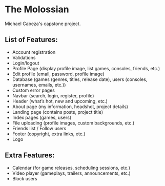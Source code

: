# The Molossian
Michael Cabeza's capstone project.

## List of Features:
- Account registration
- Validations
- Login/logout
- Profile Page (display profile image, list games, consoles, friends, etc.)
- Edit profile (email, password, profile image)
- Database (games (genres, titles, release date), users (consoles, usernames, emails, etc.))
- Custom error pages
- Navbar (search, login, register, profile)
- Header (what’s hot, new and upcoming, etc.)
- About page (my information, headshot, project details)
- Landing page (contains posts, project title)
- Index pages (games, users)
- File uploading (profile images, custom backgrounds, etc.)
- Friends list / Follow users
- Footer (copyright, extra links, etc.)
- Logo

## Extra Features:
- Calendar (for game releases, scheduling sessions, etc.)
- Video player (gameplays, trailers, announcements, etc.)
- Block users
